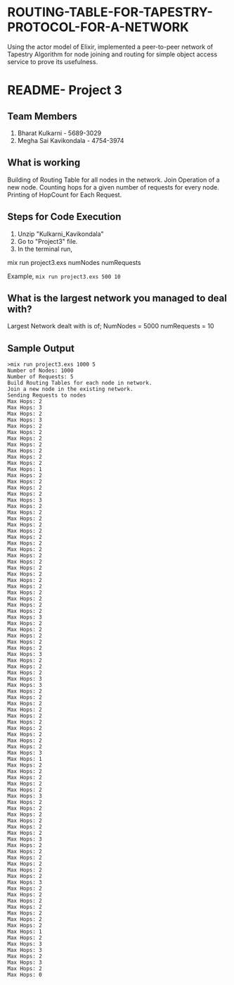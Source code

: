 # ROUTING-TABLE-FOR-TAPESTRY-PROTOCOL-FOR-A-NETWORK
Using the actor model of Elixir, implemented a peer-to-peer network of Tapestry Algorithm for node joining and routing for simple object access service to prove its usefulness.
# README- Project 3

## Team Members

 1. Bharat Kulkarni - 5689-3029
 2. Megha Sai Kavikondala - 4754-3974 
 


##  What is working
Building of Routing Table for all nodes in the network.
Join Operation of a new node.
Counting hops for a given number of requests for every node.
Printing of HopCount for Each Request.

## Steps for Code Execution
1. Unzip "Kulkarni_Kavikondala"
2. Go to "Project3" file.
3. In the terminal run,

mix run project3.exs numNodes numRequests

  Example,
	`mix run project3.exs 500 10`
	


## What is the largest network you managed to deal with?
Largest Network dealt with is of;
NumNodes = 5000
numRequests = 10

## Sample Output

    >mix run project3.exs 1000 5
    Number of Nodes: 1000
    Number of Requests: 5
    Build Routing Tables for each node in network.
    Join a new node in the existing network.
    Sending Requests to nodes
    Max Hops: 2
    Max Hops: 3
    Max Hops: 2
    Max Hops: 3
    Max Hops: 2
    Max Hops: 2
    Max Hops: 2
    Max Hops: 2
    Max Hops: 2
    Max Hops: 2
    Max Hops: 2
    Max Hops: 1
    Max Hops: 2
    Max Hops: 2
    Max Hops: 2
    Max Hops: 2
    Max Hops: 3
    Max Hops: 2
    Max Hops: 2
    Max Hops: 2
    Max Hops: 2
    Max Hops: 2
    Max Hops: 2
    Max Hops: 2
    Max Hops: 2
    Max Hops: 2
    Max Hops: 2
    Max Hops: 2
    Max Hops: 2
    Max Hops: 2
    Max Hops: 2
    Max Hops: 2
    Max Hops: 2
    Max Hops: 2
    Max Hops: 2
    Max Hops: 3
    Max Hops: 2
    Max Hops: 2
    Max Hops: 2
    Max Hops: 2
    Max Hops: 2
    Max Hops: 3
    Max Hops: 2
    Max Hops: 2
    Max Hops: 2
    Max Hops: 3
    Max Hops: 3
    Max Hops: 2
    Max Hops: 2
    Max Hops: 2
    Max Hops: 2
    Max Hops: 2
    Max Hops: 2
    Max Hops: 2
    Max Hops: 2
    Max Hops: 2
    Max Hops: 2
    Max Hops: 3
    Max Hops: 1
    Max Hops: 2
    Max Hops: 2
    Max Hops: 2
    Max Hops: 2
    Max Hops: 2
    Max Hops: 3
    Max Hops: 2
    Max Hops: 2
    Max Hops: 2
    Max Hops: 2
    Max Hops: 2
    Max Hops: 2
    Max Hops: 3
    Max Hops: 2
    Max Hops: 2
    Max Hops: 2
    Max Hops: 2
    Max Hops: 2
    Max Hops: 2
    Max Hops: 3
    Max Hops: 2
    Max Hops: 2
    Max Hops: 2
    Max Hops: 2
    Max Hops: 2
    Max Hops: 2
    Max Hops: 2
    Max Hops: 1
    Max Hops: 2
    Max Hops: 3
    Max Hops: 3
    Max Hops: 2
    Max Hops: 3
    Max Hops: 2
    Max Hops: 0
